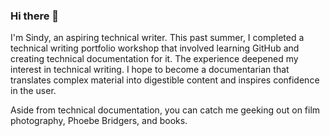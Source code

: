 ### Hi there 👋

I'm Sindy, an aspiring technical writer. This past summer, I completed a technical writing portfolio workshop that involved learning GitHub and creating technical documentation for it. The experience deepened my interest in technical writing. I hope to become a documentarian that translates complex material into digestible content and inspires confidence in the user.

Aside from technical documentation, you can catch me geeking out on film photography, Phoebe Bridgers, and books.
